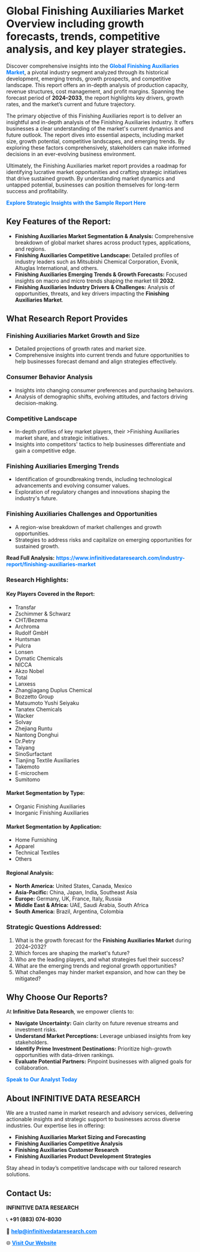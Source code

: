 <h1>Global Finishing Auxiliaries Market Overview including growth forecasts, trends, competitive analysis, and key player strategies.</h1>
<p>
Discover comprehensive insights into the 
<a href="https://www.infinitivedataresearch.com/industry-report/finishing-auxiliaries-market" rel="dofollow" style="color: #007BFF; text-decoration: none;"><strong>Global Finishing Auxiliaries Market</strong></a>, a pivotal industry segment analyzed through its historical development, emerging trends, growth prospects, and competitive landscape. This report offers an in-depth analysis of production capacity, revenue structures, cost management, and profit margins. Spanning the forecast period of <strong>2024–2033</strong>, the report highlights key drivers, growth rates, and the market’s current and future trajectory.
</p>
<p>
The primary objective of this Finishing Auxiliaries report is to deliver an insightful and in-depth analysis of the Finishing Auxiliaries industry. It offers businesses a clear understanding of the market's current dynamics and future outlook. The report dives into essential aspects, including market size, growth potential, competitive landscapes, and emerging trends. By exploring these factors comprehensively, stakeholders can make informed decisions in an ever-evolving business environment.
</p>
<p>
Ultimately, the Finishing Auxiliaries market report provides a roadmap for identifying lucrative market opportunities and crafting strategic initiatives that drive sustained growth. By understanding market dynamics and untapped potential, businesses can position themselves for long-term success and profitability.
</p>
<p>
<a href="https://www.infinitivedataresearch.com/request-sample/reportId=105978" style="color: #007BFF; text-decoration: none;"><strong>Explore Strategic Insights with the Sample Report Here</strong></a>
</p>

<h2>Key Features of the Report:</h2>
<ul>
<li><strong>Finishing Auxiliaries Market Segmentation & Analysis:</strong> Comprehensive breakdown of global market shares across product types, applications, and regions.</li>
<li><strong>Finishing Auxiliaries Competitive Landscape:</strong> Detailed profiles of industry leaders such as Mitsubishi Chemical Corporation, Evonik, Altuglas International, and others.</li>
<li><strong>Finishing Auxiliaries Emerging Trends & Growth Forecasts:</strong> Focused insights on macro and micro trends shaping the market till <strong>2032</strong>.</li>
<li><strong>Finishing Auxiliaries Industry Drivers & Challenges:</strong> Analysis of opportunities, threats, and key drivers impacting the <strong>Finishing Auxiliaries Market</strong>.</li>
</ul>

<h2>What Research Report Provides</h2>
<h3>Finishing Auxiliaries Market Growth and Size</h3>
<ul>
<li>Detailed projections of growth rates and market size.</li>
<li>Comprehensive insights into current trends and future opportunities to help businesses forecast demand and align strategies effectively.</li>
</ul>

<h3>Consumer Behavior Analysis</h3>
<ul>
<li>Insights into changing consumer preferences and purchasing behaviors.</li>
<li>Analysis of demographic shifts, evolving attitudes, and factors driving decision-making.</li>
</ul>

<h3>Competitive Landscape</h3>
<ul>
<li>In-depth profiles of key market players, their >Finishing Auxiliaries market share, and strategic initiatives.</li>
<li>Insights into competitors' tactics to help businesses differentiate and gain a competitive edge.</li>
</ul>

<h3>Finishing Auxiliaries Emerging Trends</h3>
<ul>
<li>Identification of groundbreaking trends, including technological advancements and evolving consumer values.</li>
<li>Exploration of regulatory changes and innovations shaping the industry's future.</li>
</ul>

<h3>Finishing Auxiliaries Challenges and Opportunities</h3>
<ul>
<li>A region-wise breakdown of market challenges and growth opportunities.</li>
<li>Strategies to address risks and capitalize on emerging opportunities for sustained growth.</li>
</ul>
<p><strong>Read Full Analysis:</strong> <a href="https://www.infinitivedataresearch.com/industry-report/finishing-auxiliaries-market" rel="dofollow" style="color: #007BFF; text-decoration: none;"><strong>https://www.infinitivedataresearch.com/industry-report/finishing-auxiliaries-market</strong></a></p>
<h3>Research Highlights:</h3>
<h4>Key Players Covered in the Report:</h4>
<ul><li>Transfar</li><li>Zschimmer &amp; Schwarz</li><li>CHT/Bezema</li><li>Archroma</li><li>Rudolf GmbH</li><li>Huntsman</li><li>Pulcra</li><li>Lonsen</li><li>Dymatic Chemicals</li><li>NICCA</li><li>Akzo Nobel</li><li>Total</li><li>Lanxess</li><li>Zhangjiagang Duplus Chemical</li><li>Bozzetto Group</li><li>Matsumoto Yushi Seiyaku</li><li>Tanatex Chemicals</li><li>Wacker</li><li>Solvay</li><li>Zhejiang Runtu</li><li>Nantong Donghui</li><li>Dr.Petry</li><li>Taiyang</li><li>SinoSurfactant</li><li>Tianjing Textile Auxiliaries</li><li>Takemoto</li><li>E-microchem</li><li>Sumitomo</li></ul>
<h4>Market Segmentation by Type:</h4>
<ul><li>Organic Finishing Auxiliaries</li><li>Inorganic Finishing Auxiliaries</li></ul>
<h4>Market Segmentation by Application:</h4>
<ul><li>Home Furnishing</li><li>Apparel</li><li>Technical Textiles</li><li>Others</li></ul>

<h4>Regional Analysis:</h4>
<ul>
<li><strong>North America:</strong> United States, Canada, Mexico</li>
<li><strong>Asia-Pacific:</strong> China, Japan, India, Southeast Asia</li>
<li><strong>Europe:</strong> Germany, UK, France, Italy, Russia</li>
<li><strong>Middle East & Africa:</strong> UAE, Saudi Arabia, South Africa</li>
<li><strong>South America:</strong> Brazil, Argentina, Colombia</li>
</ul>

<h3>Strategic Questions Addressed:</h3>
<ol>
<li>What is the growth forecast for the <strong>Finishing Auxiliaries Market</strong> during 2024–2032?</li>
<li>Which forces are shaping the market's future?</li>
<li>Who are the leading players, and what strategies fuel their success?</li>
<li>What are the emerging trends and regional growth opportunities?</li>
<li>What challenges may hinder market expansion, and how can they be mitigated?</li>
</ol>

<h2>Why Choose Our Reports?</h2>
<p>At <strong>Infinitive Data Research</strong>, we empower clients to:</p>
<ul>
<li><strong>Navigate Uncertainty:</strong> Gain clarity on future revenue streams and investment risks.</li>
<li><strong>Understand Market Perceptions:</strong> Leverage unbiased insights from key stakeholders.</li>
<li><strong>Identify Prime Investment Destinations:</strong> Prioritize high-growth opportunities with data-driven rankings.</li>
<li><strong>Evaluate Potential Partners:</strong> Pinpoint businesses with aligned goals for collaboration.</li>
</ul>
<p><a href="https://www.infinitivedataresearch.com/industry-report/finishing-auxiliaries-market" rel="dofollow" style="color: #007BFF; text-decoration: none;"><strong>Speak to Our Analyst Today</strong></a></p>

<h2>About INFINITIVE DATA RESEARCH</h2>
<p>We are a trusted name in market research and advisory services, delivering actionable insights and strategic support to businesses across diverse industries. Our expertise lies in offering:</p>
<ul>
<li><strong>Finishing Auxiliaries Market Sizing and Forecasting</strong></li>
<li><strong>Finishing Auxiliaries Competitive Analysis</strong></li>
<li><strong>Finishing Auxiliaries Customer Research</strong></li>
<li><strong>Finishing Auxiliaries Product Development Strategies</strong></li>
</ul>
<p>Stay ahead in today’s competitive landscape with our tailored research solutions.</p>

<h2>Contact Us:</h2>
<p><strong>INFINITIVE DATA RESEARCH</strong></p>
<p>📞 <strong>+91 (883) 074-8030</strong></p>
<p>📧 <strong><a href="mailto:help@infinitivedataresearch.com" style="color: #007BFF;">help@infinitivedataresearch.com</a></strong></p>
<p>🌐 <strong><a href="https://www.infinitivedataresearch.com" rel="dofollow" style="color: #007BFF;">Visit Our Website</a></strong></p>